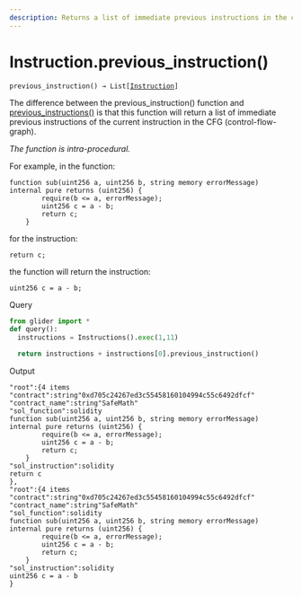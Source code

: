 ```yaml
---
description: Returns a list of immediate previous instructions in the control flow graph.
---
```


# Instruction.previous\_instruction()

`previous_instruction() → List[`[`Instruction`](./)`]`

The difference between the previous\_instruction() function and [previous\_instructions()](instruction.previous\_instructions.md) is that this function will return a list of immediate previous instructions of the current instruction in the CFG (control-flow-graph).

_The function is intra-procedural._



For example, in the function:

```solidity
function sub(uint256 a, uint256 b, string memory errorMessage) internal pure returns (uint256) {
        require(b <= a, errorMessage);
        uint256 c = a - b;
        return c;
    }
```

for the instruction:&#x20;

```solidity
return c;
```

the function will return the instruction:

```solidity
uint256 c = a - b;
```

Query

```python
from glider import *
def query():
  instructions = Instructions().exec(1,11)

  return instructions + instructions[0].previous_instruction()
```

Output

```solidity
"root":{4 items
"contract":string"0xd705c24267ed3c55458160104994c55c6492dfcf"
"contract_name":string"SafeMath"
"sol_function":solidity
function sub(uint256 a, uint256 b, string memory errorMessage) internal pure returns (uint256) {
        require(b <= a, errorMessage);
        uint256 c = a - b;
        return c;
    }
"sol_instruction":solidity
return c
},
"root":{4 items
"contract":string"0xd705c24267ed3c55458160104994c55c6492dfcf"
"contract_name":string"SafeMath"
"sol_function":solidity
function sub(uint256 a, uint256 b, string memory errorMessage) internal pure returns (uint256) {
        require(b <= a, errorMessage);
        uint256 c = a - b;
        return c;
    }
"sol_instruction":solidity
uint256 c = a - b
}
```

